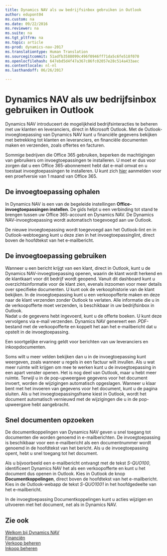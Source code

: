 ```yaml
---
title: Dynamics NAV als uw bedrijfsinbox gebruiken in Outlook
author: edupont04
ms.custom: na
ms.date: 09/22/2016
ms.reviewer: na
ms.suite: na
ms.tgt_pltfrm: na
ms.topic: article
ms-prod: dynamics-nav-2017
ms.translationtype: Human Translation
ms.sourcegitcommit: 51adfb3588099c496f0946ff71da5c6fe518f070
ms.openlocfilehash: 647ebd5d4f47a367c86fc02057e28c514a433aec
ms.contentlocale: nl-nl
ms.lasthandoff: 06/26/2017

---
```


# <a name="using-dynamics-nav-as-your-business-inbox-in-outlook"></a>Dynamics NAV als uw bedrijfsinbox gebruiken in Outlook
Dynamics NAV introduceert de mogelijkheid bedrijfsinteracties te beheren met uw klanten en leveranciers, direct in Microsoft Outlook. Met de Outlook-invoegtoepassing van Dynamics NAV kunt u financiële gegevens bekijken met betrekking tot klanten en leveranciers, en financiële documenten maken en verzenden, zoals offertes en facturen.  

Sommige bedrijven die Office 365 gebruiken, beperken de machtigingen van gebruikers om invoegtoepassingen te installeren. U moet er dus voor zorgen dat u een Office 365-abonnement hebt dat e-mail omvat en u toestaat invoegtoepassingen te installeren. U kunt zich [hier](https://products.office.com/try) aanmelden voor een proefversie van 1 maand van Office 365.  

## <a name="get-the-add-in"></a>De invoegtoepassing ophalen
In Dynamics NAV is een van de begeleide instellingen **Office-invoegtoepassingen instellen**. De gids helpt u een verbinding tot stand te brengen tussen uw Office 365-account en Dynamics NAV. De Dynamics NAV-invoegtoepassing wordt automatisch toegevoegd aan uw Outlook.  

De nieuwe invoegtoepassing wordt toegevoegd aan het Outlook-lint en in Outlook-webtoegang kunt u deze zien in het invoegtoepassinglint, direct boven de hoofdtekst van het e-mailbericht.  

## <a name="using-the-add-in"></a>De invoegtoepassing gebruiken
Wanneer u een bericht krijgt van een klant, direct in Outlook, kunt u de Dynamics NAV-invoegtoepassing openen, waarin de klant wordt herkend en de klantkaart voor dit bedrijf wordt geopend. Vanuit dit dashboard kunt u overzichtsinformatie voor de klant zien, evenals inzoomen voor meer details over specifieke documenten. U kunt ook de verkoophistorie van de klant bekijken.
In de invoegtoepassing kunt u een verkoopofferte maken en deze naar de klant verzenden zonder Outlook te verlaten. Alle informatie die u in de verkoopofferte moet verzenden, is beschikbaar in uw bedrijfsinbox in Outlook.  
Nadat u de gegevens hebt ingevoerd, kunt u de offerte boeken. U kunt deze vervolgens via e-mail verzenden. Dynamics NAV genereert een .PDF-bestand met de verkoopofferte en koppelt het aan het e-mailbericht dat u opstelt in de invoegtoepassing.  

Een soortgelijke ervaring geldt voor berichten van uw leveranciers en inkoopdocumenten.  

Soms wilt u meer velden bekijken dan u in de invoegtoepassing kunt weergeven, zoals wanneer u regels in een factuur wilt invullen. Als u wat meer ruimte wilt krijgen om mee te werken kunt u de invoegtoepassing in een apart venster openen. Het is nog deel van Outlook, maar u hebt meer ruimte. Terwijl u in de pop-upweergave gegevens voor het document invoert, worden de wijzigingen automatisch opgeslagen. Wanneer u klaar bent met het invoeren van gegevens voor het document, kunt u de pagina sluiten. Als u het invoegtoepassingsframe kiest in Outlook, wordt het document automatisch vernieuwd met de wijzigingen die u in de pop-upweergave hebt aangebracht.  

## <a name="quick-document-lookup"></a>Snel documenten opzoeken
De documentkoppelingen van Dynamics NAV geven u snel toegang tot documenten die worden genoemd in e-mailberichten. De invoegtoepassing is beschikbaar voor een e-mailbericht als een documentnummer wordt genoemd in de hoofdtekst van het bericht. Als u de invoegtoepassing opent, hebt u snel toegang tot het document.  

Als u bijvoorbeeld een e-mailbericht ontvangt met de tekst *S-QUO100*, identificeert Dynamics NAV het als een verkoopofferte en kunt u het document dus openen in Outlook. Kies in Outlook de knop **Documentkoppelingen**, direct boven de hoofdtekst van het e-mailbericht. Kies in de Outlook-webapp de tekst *S-QUO1001* in het hoofdgedeelte van het e-mailbericht.  

In de invoegtoepassing Documentkoppelingen kunt u acties wijzigen en uitvoeren met het document, net als in Dynamics NAV.

## <a name="see-also"></a>Zie ook
[Welkom bij Dynamics NAV](across-get-started.md)  
[Financiën](finance-setup.md)  
[Verkoop beheren](sales-manage-sales.md)  
[Inkoop beheren](purchasing-manage-purchasing.md)  

